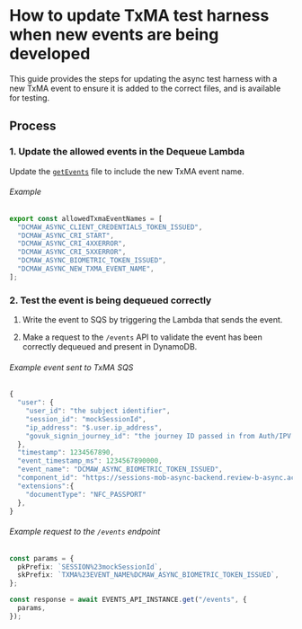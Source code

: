 # How to update TxMA test harness when new events are being developed

This guide provides the steps for updating the async test harness with a new
TxMA event to ensure it is added to the correct files, and is available for
testing.

## Process

### 1. Update the allowed events in the Dequeue Lambda

Update the [`getEvents`](../../test-resources/src/functions/dequeue/getEvent.ts)
file to include the new TxMA event name.

###### Example

```typescript
export const allowedTxmaEventNames = [
  "DCMAW_ASYNC_CLIENT_CREDENTIALS_TOKEN_ISSUED",
  "DCMAW_ASYNC_CRI_START",
  "DCMAW_ASYNC_CRI_4XXERROR",
  "DCMAW_ASYNC_CRI_5XXERROR",
  "DCMAW_ASYNC_BIOMETRIC_TOKEN_ISSUED",
  "DCMAW_ASYNC_NEW_TXMA_EVENT_NAME",
];
```

### 2. Test the event is being dequeued correctly

1. Write the event to SQS by triggering the Lambda that sends the event.

1. Make a request to the `/events` API to validate the event has been
correctly dequeued and present in DynamoDB.

###### Example event sent to TxMA SQS

```typescript
{
  "user": {
    "user_id": "the subject identifier",
    "session_id": "mockSessionId",
    "ip_address": "$.user.ip_address",
    "govuk_signin_journey_id": "the journey ID passed in from Auth/IPV Core"
  },
  "timestamp": 1234567890,
  "event_timestamp_ms": 1234567890000,
  "event_name": "DCMAW_ASYNC_BIOMETRIC_TOKEN_ISSUED",
  "component_id": "https://sessions-mob-async-backend.review-b-async.account.gov.uk",
  "extensions":{
    "documentType": "NFC_PASSPORT"
  },
}
```


###### Example request to the `/events` endpoint

```typescript
const params = {
  pkPrefix: `SESSION%23mockSessionId`,
  skPrefix: `TXMA%23EVENT_NAME%DCMAW_ASYNC_BIOMETRIC_TOKEN_ISSUED`,
};

const response = await EVENTS_API_INSTANCE.get("/events", {
  params,
});
```
